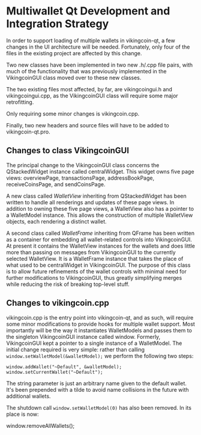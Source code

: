 Multiwallet Qt Development and Integration Strategy
===================================================

In order to support loading of multiple wallets in vikingcoin-qt, a few changes in the UI architecture will be needed.
Fortunately, only four of the files in the existing project are affected by this change.

Two new classes have been implemented in two new .h/.cpp file pairs, with much of the functionality that was previously
implemented in the VikingcoinGUI class moved over to these new classes.

The two existing files most affected, by far, are vikingcoingui.h and vikingcoingui.cpp, as the VikingcoinGUI class will require
some major retrofitting.

Only requiring some minor changes is vikingcoin.cpp.

Finally, two new headers and source files will have to be added to vikingcoin-qt.pro.

Changes to class VikingcoinGUI
---------------------------
The principal change to the VikingcoinGUI class concerns the QStackedWidget instance called centralWidget.
This widget owns five page views: overviewPage, transactionsPage, addressBookPage, receiveCoinsPage, and sendCoinsPage.

A new class called *WalletView* inheriting from QStackedWidget has been written to handle all renderings and updates of
these page views. In addition to owning these five page views, a WalletView also has a pointer to a WalletModel instance.
This allows the construction of multiple WalletView objects, each rendering a distinct wallet.

A second class called *WalletFrame* inheriting from QFrame has been written as a container for embedding all wallet-related
controls into VikingcoinGUI. At present it contains the WalletView instances for the wallets and does little more than passing on messages
from VikingcoinGUI to the currently selected WalletView. It is a WalletFrame instance
that takes the place of what used to be centralWidget in VikingcoinGUI. The purpose of this class is to allow future
refinements of the wallet controls with minimal need for further modifications to VikingcoinGUI, thus greatly simplifying
merges while reducing the risk of breaking top-level stuff.

Changes to vikingcoin.cpp
----------------------
vikingcoin.cpp is the entry point into vikingcoin-qt, and as such, will require some minor modifications to provide hooks for
multiple wallet support. Most importantly will be the way it instantiates WalletModels and passes them to the
singleton VikingcoinGUI instance called window. Formerly, VikingcoinGUI kept a pointer to a single instance of a WalletModel.
The initial change required is very simple: rather than calling `window.setWalletModel(&walletModel);` we perform the
following two steps:

	window.addWallet("~Default", &walletModel);
	window.setCurrentWallet("~Default");

The string parameter is just an arbitrary name given to the default wallet. It's been prepended with a tilde to avoid name collisions in the future with additional wallets.

The shutdown call `window.setWalletModel(0)` has also been removed. In its place is now:

window.removeAllWallets();
